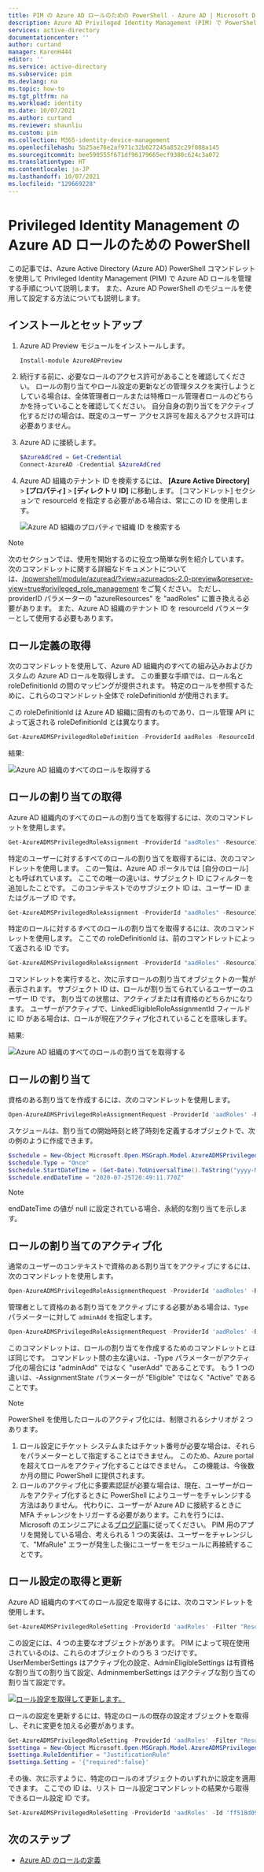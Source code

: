 ```yaml
---
title: PIM の Azure AD ロールのための PowerShell - Azure AD | Microsoft Docs
description: Azure AD Privileged Identity Management (PIM) で PowerShell コマンドレットを使用して Azure AD ロールを管理します。
services: active-directory
documentationcenter: ''
author: curtand
manager: KarenH444
editor: ''
ms.service: active-directory
ms.subservice: pim
ms.devlang: na
ms.topic: how-to
ms.tgt_pltfrm: na
ms.workload: identity
ms.date: 10/07/2021
ms.author: curtand
ms.reviewer: shaunliu
ms.custom: pim
ms.collection: M365-identity-device-management
ms.openlocfilehash: 5b25ae76e2af971c32b027245a852c29f088a145
ms.sourcegitcommit: bee590555f671df96179665ecf9380c624c3a072
ms.translationtype: HT
ms.contentlocale: ja-JP
ms.lasthandoff: 10/07/2021
ms.locfileid: "129669228"
---
```

# <a name="powershell-for-azure-ad-roles-in-privileged-identity-management"></a>Privileged Identity Management の Azure AD ロールのための PowerShell

この記事では、Azure Active Directory (Azure AD) PowerShell コマンドレットを使用して Privileged Identity Management (PIM) で Azure AD ロールを管理する手順について説明します。 また、Azure AD PowerShell のモジュールを使用して設定する方法についても説明します。

## <a name="installation-and-setup"></a>インストールとセットアップ

1. Azure AD Preview モジュールをインストールします。

    ```powershell
    Install-module AzureADPreview
    ```

1. 続行する前に、必要なロールのアクセス許可があることを確認してください。 ロールの割り当てやロール設定の更新などの管理タスクを実行しようとしている場合は、全体管理者ロールまたは特権ロール管理者ロールのどちらかを持っていることを確認してください。 自分自身の割り当てをアクティブ化するだけの場合は、既定のユーザー アクセス許可を超えるアクセス許可は必要ありません。

1. Azure AD に接続します。

    ```powershell
    $AzureAdCred = Get-Credential  
    Connect-AzureAD -Credential $AzureAdCred
    ```

1. Azure AD 組織のテナント ID を検索するには、 **[Azure Active Directory]**  >  **[プロパティ]**  >  **[ディレクトリ ID]** に移動します。 [コマンドレット] セクションで resourceId を指定する必要がある場合は、常にこの ID を使用します。

    ![Azure AD 組織のプロパティで組織 ID を検索する](./media/powershell-for-azure-ad-roles/tenant-id-for-Azure-ad-org.png)

> [!Note]
> 次のセクションでは、使用を開始するのに役立つ簡単な例を紹介しています。 次のコマンドレットに関する詳細なドキュメントについては、[/powershell/module/azuread/?view=azureadps-2.0-preview&preserve-view=true#privileged_role_management](/powershell/module/azuread/?view=azureadps-2.0-preview&preserve-view=true#privileged_role_management) をご覧ください。 ただし、providerID パラメーターの "azureResources" を "aadRoles" に置き換える必要があります。 また、Azure AD 組織のテナント ID を resourceId パラメーターとして使用する必要もあります。

## <a name="retrieving-role-definitions"></a>ロール定義の取得

次のコマンドレットを使用して、Azure AD 組織内のすべての組み込みおよびカスタムの Azure AD ロールを取得します。 この重要な手順では、ロール名と roleDefinitionId の間のマッピングが提供されます。 特定のロールを参照するために、これらのコマンドレット全体で roleDefinitionId が使用されます。

この roleDefinitionId は Azure AD 組織に固有のものであり、ロール管理 API によって返される roleDefinitionId とは異なります。

```powershell
Get-AzureADMSPrivilegedRoleDefinition -ProviderId aadRoles -ResourceId 926d99e7-117c-4a6a-8031-0cc481e9da26
```

結果:

![Azure AD 組織のすべてのロールを取得する](./media/powershell-for-azure-ad-roles/get-all-roles-result.png)

## <a name="retrieving-role-assignments"></a>ロールの割り当ての取得

Azure AD 組織内のすべてのロールの割り当てを取得するには、次のコマンドレットを使用します。

```powershell
Get-AzureADMSPrivilegedRoleAssignment -ProviderId "aadRoles" -ResourceId "926d99e7-117c-4a6a-8031-0cc481e9da26"
```

特定のユーザーに対するすべてのロールの割り当てを取得するには、次のコマンドレットを使用します。 この一覧は、Azure AD ポータルでは [自分のロール] とも呼ばれています。 ここでの唯一の違いは、サブジェクト ID にフィルターを追加したことです。 このコンテキストでのサブジェクト ID は、ユーザー ID またはグループ ID です。

```powershell
Get-AzureADMSPrivilegedRoleAssignment -ProviderId "aadRoles" -ResourceId "926d99e7-117c-4a6a-8031-0cc481e9da26" -Filter "subjectId eq 'f7d1887c-7777-4ba3-ba3d-974488524a9d'" 
```

特定のロールに対するすべてのロールの割り当てを取得するには、次のコマンドレットを使用します。 ここでの roleDefinitionId は、前のコマンドレットによって返される ID です。

```powershell
Get-AzureADMSPrivilegedRoleAssignment -ProviderId "aadRoles" -ResourceId "926d99e7-117c-4a6a-8031-0cc481e9da26" -Filter "roleDefinitionId eq '0bb54a22-a3df-4592-9dc7-9e1418f0f61c'"
```

コマンドレットを実行すると、次に示すロールの割り当てオブジェクトの一覧が表示されます。 サブジェクト ID は、ロールが割り当てられているユーザーのユーザー ID です。 割り当ての状態は、アクティブまたは有資格のどちらかになります。 ユーザーがアクティブで、LinkedEligibleRoleAssignmentId フィールドに ID がある場合は、ロールが現在アクティブ化されていることを意味します。

結果:

![Azure AD 組織のすべてのロールの割り当てを取得する](./media/powershell-for-azure-ad-roles/get-all-role-assignments-result.png)

## <a name="assign-a-role"></a>ロールの割り当て

資格のある割り当てを作成するには、次のコマンドレットを使用します。

```powershell
Open-AzureADMSPrivilegedRoleAssignmentRequest -ProviderId 'aadRoles' -ResourceId '926d99e7-117c-4a6a-8031-0cc481e9da26' -RoleDefinitionId 'ff690580-d1c6-42b1-8272-c029ded94dec' -SubjectId 'f7d1887c-7777-4ba3-ba3d-974488524a9d' -Type 'adminAdd' -AssignmentState 'Eligible' -schedule $schedule -reason "dsasdsas" 
```

スケジュールは、割り当ての開始時刻と終了時刻を定義するオブジェクトで、次の例のように作成できます。

```powershell
$schedule = New-Object Microsoft.Open.MSGraph.Model.AzureADMSPrivilegedSchedule
$schedule.Type = "Once"
$schedule.StartDateTime = (Get-Date).ToUniversalTime().ToString("yyyy-MM-ddTHH:mm:ss.fffZ")
$schedule.endDateTime = "2020-07-25T20:49:11.770Z"
```
> [!Note]
> endDateTime の値が null に設定されている場合、永続的な割り当てを示します。

## <a name="activate-a-role-assignment"></a>ロールの割り当てのアクティブ化

通常のユーザーのコンテキストで資格のある割り当てをアクティブにするには、次のコマンドレットを使用します。

```powershell
Open-AzureADMSPrivilegedRoleAssignmentRequest -ProviderId 'aadRoles' -ResourceId '926d99e7-117c-4a6a-8031-0cc481e9da26' -RoleDefinitionId 'f55a9a68-f424-41b7-8bee-cee6a442d418' -SubjectId 'f7d1887c-7777-4ba3-ba3d-974488524a9d' -Type 'UserAdd' -AssignmentState 'Active' -Schedule $schedule -Reason "Business Justification for the role assignment"
``` 

管理者として資格のある割り当てをアクティブにする必要がある場合は、`Type` パラメーターに対して `adminAdd` を指定します。

```powershell
Open-AzureADMSPrivilegedRoleAssignmentRequest -ProviderId 'aadRoles' -ResourceId '926d99e7-117c-4a6a-8031-0cc481e9da26' -RoleDefinitionId 'f55a9a68-f424-41b7-8bee-cee6a442d418' -SubjectId 'f7d1887c-7777-4ba3-ba3d-974488524a9d' -Type 'adminAdd' -AssignmentState 'Active' -Schedule $schedule -Reason "Business Justification for the role assignment"
``` 

このコマンドレットは、ロールの割り当てを作成するためのコマンドレットとほぼ同じです。 コマンドレット間の主な違いは、-Type パラメーターがアクティブ化の場合には "adminAdd" ではなく "userAdd" であることです。 もう 1 つの違いは、-AssignmentState パラメーターが "Eligible" ではなく "Active" であることです。

> [!Note]
> PowerShell を使用したロールのアクティブ化には、制限されるシナリオが 2 つあります。
> 1. ロール設定にチケット システムまたはチケット番号が必要な場合は、それらをパラメーターとして指定することはできません。 このため、Azure portal を超えてロールをアクティブ化することはできません。 この機能は、今後数か月の間に PowerShell に提供されます。
> 1. ロールのアクティブ化に多要素認証が必要な場合は、現在、ユーザーがロールをアクティブ化するときに PowerShell によりユーザーをチャレンジする方法はありません。 代わりに、ユーザーが Azure AD に接続するときに MFA チャレンジをトリガーする必要があります。これを行うには、Microsoft のエンジニアによる[ブログ記事](http://www.anujchaudhary.com/2020/02/connect-to-azure-ad-powershell-with-mfa.html)に従ってください。 PIM 用のアプリを開発している場合、考えられる 1 つの実装は、ユーザーをチャレンジして、"MfaRule" エラーが発生した後にユーザーをモジュールに再接続することです。

## <a name="retrieving-and-updating-role-settings"></a>ロール設定の取得と更新

Azure AD 組織内のすべてのロール設定を取得するには、次のコマンドレットを使用します。

```powershell
Get-AzureADMSPrivilegedRoleSetting -ProviderId 'aadRoles' -Filter "ResourceId eq '926d99e7-117c-4a6a-8031-0cc481e9da26'"
```

この設定には、4 つの主要なオブジェクトがあります。 PIM によって現在使用されているのは、これらのオブジェクトのうち 3 つだけです。 UserMemberSettings はアクティブ化の設定、AdminEligibleSettings は有資格な割り当ての割り当て設定、AdminmemberSettings はアクティブな割り当ての割り当て設定です。

[![ロール設定を取得して更新します。](media/powershell-for-azure-ad-roles/get-update-role-settings-result.png)](media/powershell-for-azure-ad-roles/get-update-role-settings-result.png#lightbox)

ロールの設定を更新するには、特定のロールの既存の設定オブジェクトを取得し、それに変更を加える必要があります。

```powershell
Get-AzureADMSPrivilegedRoleSetting -ProviderId 'aadRoles' -Filter "ResourceId eq 'tenant id' and RoleDefinitionId eq 'role id'"
$settinga = New-Object Microsoft.Open.MSGraph.Model.AzureADMSPrivilegedRuleSetting
$settinga.RuleIdentifier = "JustificationRule"
$settinga.Setting = '{"required":false}'
```

その後、次に示すように、特定のロールのオブジェクトのいずれかに設定を適用できます。 ここでの ID は、リスト ロール設定コマンドレットの結果から取得できるロール設定 ID です。

```powershell
Set-AzureADMSPrivilegedRoleSetting -ProviderId 'aadRoles' -Id 'ff518d09-47f5-45a9-bb32-71916d9aeadf' -ResourceId '3f5887ed-dd6e-4821-8bde-c813ec508cf9' -RoleDefinitionId '2387ced3-4e95-4c36-a915-73d803f93702' -UserMemberSettings $settinga 
```

## <a name="next-steps"></a>次のステップ

- [Azure AD のロールの定義](../roles/permissions-reference.md)
